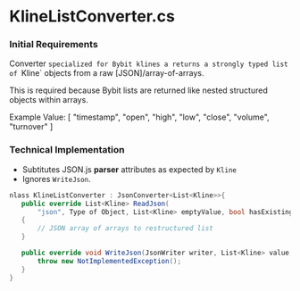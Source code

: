 # KlineListConverter.cs

### Initial Requirements
Converter `specialized for Bybit klines a
 returns a strongly typed list of `Kline` objects from a raw [JSON]/array-of-arrays.

This is required because Bybit lists are returned like nested structured objects within arrays.

Example Value:
 [
  "timestamp",
  "open",
  "high",
  "low",
  "close",
  "volume",
  "turnover"
]

### Technical Implementation

* Subtitutes JSON.js **parser** attributes as expected by `Kline`
* Ignores `WriteJson`.

 ```cs
nlass KlineListConverter : JsonConverter<List<Kline>>{
    public override List<Kline> ReadJson(
        "json", Type of Object, List<Kline> emptyValue, bool hasExistingValue, JSONSerializer serializer)
    {
        // JSON array of arrays to restructured list
    }

    public override void WriteJson(JsonWriter writer, List<Kline> value, JSONSerializer serializer) {
        throw new NotImplementedException();
    }
}
```
